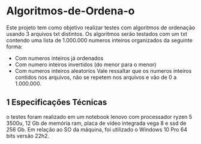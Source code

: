 ﻿# Algoritmos-de-Ordena-o
Este projeto tem como objetivo realizar testes com algoritmos de ordenação usando 3 arquivos txt distintos. Os algoritmos serão testados com um txt contendo uma lista de 1.000.000 numeros inteiros organizados da seguinte forma:
* Com numeros inteiros já ordenados
* Com numero inteiros invertidos (do menor para o menor)
* Com numeros inteiros aleatorios
Vale ressaltar que os numeros inteiros contidos nos arquivos, não se repetem nos arquivos e vão de 0 a 1.000.000.
## 1 Especificações Técnicas 
o testes foram realizado em um notebook lenovo com processador ryzen 5 3500u, 12 Gb de memória ram, placa de vídeo integrada vega 8  e ssd de 256 Gb. Em relação ao SO da máquina, foi utilizado o Windows 10 Pro  64 bits versão 22h2.
